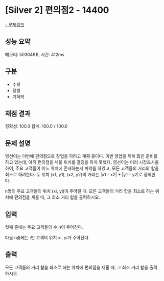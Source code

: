 # [Silver 2] 편의점2 - 14400

<a href="https://www.acmicpc.net/problem/14400">- 문제링크</a>

## 성능 요약

메모리: 50304KB, 시간: 412ms

## 구분

- 수학
- 정렬
- 기하학

## 채점 결과

정확성: 100.0
합계: 100.0 / 100.0

## 문제 설명

영선이는 이번에 편의점으로 창업을 하려고 계획 중이다. 이번 창업을 위해 많은 준비를 하고 있는데, 아직 편의점을 세울 위치를 결정을 하지 못했다. 영선이는 미리 시장조사를 하여, 주요 고객들이 어느 위치에 존재하는지 파악을 하였고, 모든 고객들의 거리의 합을 최소로 하려한다. 두 위치 (x1, y1), (x2, y2)의 거리는 |x1 - x2| + |y1 - y2|로 정의한다.

n명의 주요 고객들의 위치 (xi, yi)이 주어질 때, 모든 고객들의 거리 합을 최소로 하는 위치에 편의점을 세울 때, 그 최소 거리 합을 출력하시오.

## 입력

첫째 줄에는 주요 고객들의 수 n이 주어진다.

다음 n줄에는 i번 고객의 위치 xi, yi가 주어진다.

## 출력

모든 고객들의 거리 합을 최소로 하는 위치에 편의점을 세울 때, 그 최소 거리 합을 출력하시오.
